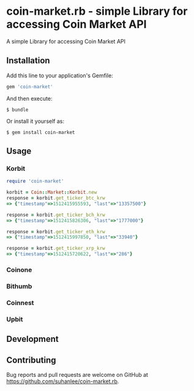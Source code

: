 # coin-market.rb - simple Library for accessing Coin Market API


A simple Library for accessing Coin Market API

## Installation

Add this line to your application's Gemfile:

```ruby
gem 'coin-market'
```

And then execute:

    $ bundle

Or install it yourself as:

    $ gem install coin-market

## Usage

### Korbit
```ruby
require 'coin-market'

korbit = Coin::Market::Korbit.new
response = korbit.get_ticker_btc_krw
=> {"timestamp"=>1512415955593, "last"=>"13357500"}

response = korbit.get_ticker_bch_krw
=> {"timestamp"=>1512415826306, "last"=>"1777000"}

response = korbit.get_ticker_eth_krw
=> {"timestamp"=>1512415997850, "last"=>"33940"}

response = korbit.get_ticker_xrp_krw
=> {"timestamp"=>1512415720622, "last"=>"286"}

```

### Coinone
### Bithumb
### Coinnest
### Upbit

## Development

## Contributing

Bug reports and pull requests are welcome on GitHub at https://github.com/suhanlee/coin-market.rb.

